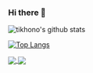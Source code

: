 ### Hi there 👋

![tikhono's github stats](https://github-readme-stats.vercel.app/api?username=tikhono&hide=stars&count_private=true&show_icons=true&theme=dark)

[![Top Langs](https://github-readme-stats.vercel.app/api/top-langs/?username=tikhono&hide=javascript,html&theme=dark)](https://github.com/anuraghazra/github-readme-stats)

<a href="https://github.com/anuraghazra/github-readme-stats">
  <img align="center" src="https://github-readme-stats.vercel.app/api?username=tikhono&hide=stars&count_private=true&show_icons=true&theme=dark" />
</a>
<a href="https://github.com/anuraghazra/convoychat">
  <img align="center" src="https://github-readme-stats.vercel.app/api/top-langs/?username=tikhono&hide=javascript,html&theme=dark" />
</a>

<!--
**tikhono/tikhono** is a ✨ _special_ ✨ repository because its `README.md` (this file) appears on your GitHub profile.

Here are some ideas to get you started:

- 🔭 I’m currently working on ...
- 🌱 I’m currently learning ...
- 👯 I’m looking to collaborate on ...
- 🤔 I’m looking for help with ...
- 💬 Ask me about ...
- 📫 How to reach me: ...
- 😄 Pronouns: ...
- ⚡ Fun fact: ...
-->
